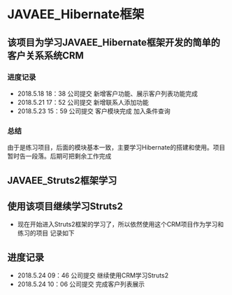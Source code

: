 # JAVAEE_Hibernate框架
## 该项目为学习JAVAEE_Hibernate框架开发的简单的客户关系系统CRM

### 进度记录
* 2018.5.18 18：38 公司提交 新增客户功能、展示客户列表功能完成
* 2018.5.21 17：52 公司提交 新增联系人添加功能
* 2018.5.23 15：59 公司提交 客户模块完成 加入条件查询

### 总结
由于是练习项目，后面的模块基本一致，主要学习Hibernate的搭建和使用。项目暂时告一段落。后期可把剩余工作完成


## JAVAEE_Struts2框架学习
## 使用该项目继续学习Struts2
* 现在开始进入Struts2框架的学习了，所以依然使用这个CRM项目作为学习和练习的项目
记录如下
## 进度记录
* 2018.5.24 09：46 公司提交 继续使用CRM学习Struts2
* 2018.5.24 10：06 公司提交 完成客户列表展示